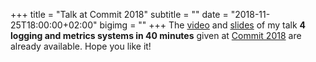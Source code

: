 +++
title = "Talk at Commit 2018"
subtitle = ""
date = "2018-11-25T18:00:00+02:00"
bigimg = ""
+++
The [video](https://www.youtube.com/watch?v=IlfeNpLLpXs) and [slides](https://speakerdeck.com/lekum/4-logging-and-metrics-systems-in-40-minutes) of my talk **4 logging and metrics systems in 40 minutes** given at [Commit 2018](https://2018.commit-conf.com/) are already available. Hope you like it!
